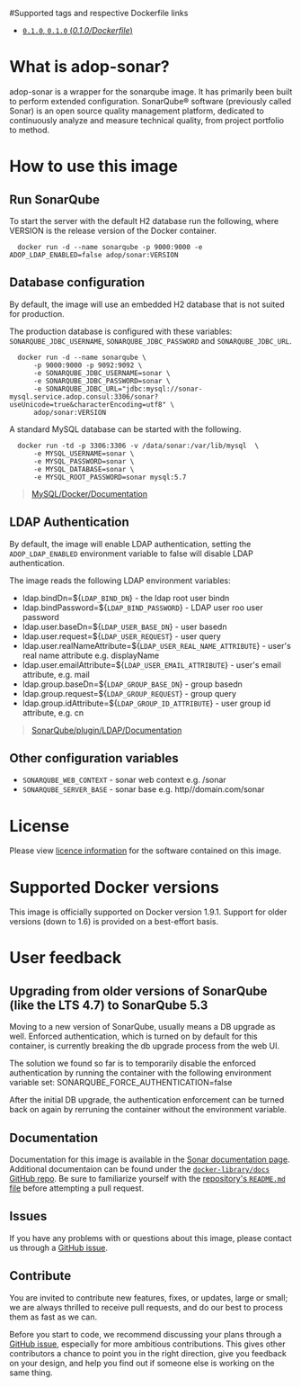 #Supported tags and respective Dockerfile links

- [`0.1.0`, `0.1.0` (*0.1.0/Dockerfile*)](https://github.com/Accenture/adop-sonar/blob/master/Dockerfile.md)

# What is adop-sonar?

adop-sonar is a wrapper for the sonarqube image. It has primarily been built to perform extended configuration.
SonarQube® software (previously called Sonar) is an open source quality management platform, dedicated to continuously analyze and measure technical quality, from project portfolio to method.

# How to use this image

## Run SonarQube

To start the server with the default H2 database run the following, where VERSION is the release version of the Docker container.

      docker run -d --name sonarqube -p 9000:9000 -e ADOP_LDAP_ENABLED=false adop/sonar:VERSION

## Database configuration

By default, the image will use an embedded H2 database that is not suited for production.

The production database is configured with these variables: `SONARQUBE_JDBC_USERNAME`, `SONARQUBE_JDBC_PASSWORD` and `SONARQUBE_JDBC_URL`.

      docker run -d --name sonarqube \
          -p 9000:9000 -p 9092:9092 \
          -e SONARQUBE_JDBC_USERNAME=sonar \
          -e SONARQUBE_JDBC_PASSWORD=sonar \
          -e SONARQUBE_JDBC_URL="jdbc:mysql://sonar-mysql.service.adop.consul:3306/sonar?useUnicode=true&characterEncoding=utf8" \
          adop/sonar:VERSION

A standard MySQL database can be started with the following.

      docker run -td -p 3306:3306 -v /data/sonar:/var/lib/mysql  \
          -e MYSQL_USERNAME=sonar \
          -e MYSQL_PASSWORD=sonar \
          -e MYSQL_DATABASE=sonar \
          -e MYSQL_ROOT_PASSWORD=sonar mysql:5.7

> [MySQL/Docker/Documentation](https://registry.hub.docker.com/_/mysql/)

## LDAP Authentication

By default, the image will enable LDAP authentication, setting the `ADOP_LDAP_ENABLED` environment variable to false will disable LDAP authentication.

The image reads the following LDAP environment variables:

 * ldap.bindDn=${`LDAP_BIND_DN`} - the ldap root user bindn
 * ldap.bindPassword=${`LDAP_BIND_PASSWORD`} - LDAP user roo user password
 * ldap.user.baseDn=${`LDAP_USER_BASE_DN`} - user basedn
 * ldap.user.request=${`LDAP_USER_REQUEST`} - user query
 * ldap.user.realNameAttribute=${`LDAP_USER_REAL_NAME_ATTRIBUTE`} - user's real name attribute e.g. displayName
 * ldap.user.emailAttribute=${`LDAP_USER_EMAIL_ATTRIBUTE`} - user's email attribute, e.g. mail
 * ldap.group.baseDn=${`LDAP_GROUP_BASE_DN`} - group basedn
 * ldap.group.request=${`LDAP_GROUP_REQUEST`} - group query
 * ldap.group.idAttribute=${`LDAP_GROUP_ID_ATTRIBUTE`} - user group id attribute, e.g. cn

> [SonarQube/plugin/LDAP/Documentation](http://redirect.sonarsource.com/plugins/ldap.html)

## Other configuration variables

 * `SONARQUBE_WEB_CONTEXT` - sonar web context e.g. /sonar
 * `SONARQUBE_SERVER_BASE` - sonar base e.g. http//domain.com/sonar

# License
Please view [licence information](LICENCE.md) for the software contained on this image.

# Supported Docker versions

This image is officially supported on Docker version 1.9.1.
Support for older versions (down to 1.6) is provided on a best-effort basis.

# User feedback

## Upgrading from older versions of SonarQube (like the LTS 4.7) to SonarQube 5.3
Moving to a new version of SonarQube, usually means a DB upgrade as well.
Enforced authentication, which is turned on by default for this container, is currently breaking the db upgrade process from the web UI.

The solution we found so far is to temporarily disable the enforced authentication by running the container with the following environment variable set:
SONARQUBE_FORCE_AUTHENTICATION=false

After the initial DB upgrade, the authentication enforcement can be turned back on again by rerruning the container without the environment variable.
## Documentation
Documentation for this image is available in the [Sonar documentation page](http://docs.sonarqube.org/display/SONAR/Documentation).
Additional documentaion can be found under the [`docker-library/docs` GitHub repo](https://github.com/docker-library/docs). Be sure to familiarize yourself with the [repository's `README.md` file](https://github.com/docker-library/docs/blob/master/README.md) before attempting a pull request.

## Issues
If you have any problems with or questions about this image, please contact us through a [GitHub issue](https://github.com/Accenture/adop-sonar/issues).

## Contribute
You are invited to contribute new features, fixes, or updates, large or small; we are always thrilled to receive pull requests, and do our best to process them as fast as we can.

Before you start to code, we recommend discussing your plans through a [GitHub issue](https://github.com/Accenture/adop-sonar/issues), especially for more ambitious contributions. This gives other contributors a chance to point you in the right direction, give you feedback on your design, and help you find out if someone else is working on the same thing.
